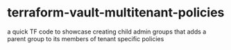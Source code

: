 # terraform-vault-multitenant-policies
a quick TF code to showcase creating child admin groups that adds a parent group to its members of tenant specific policies

